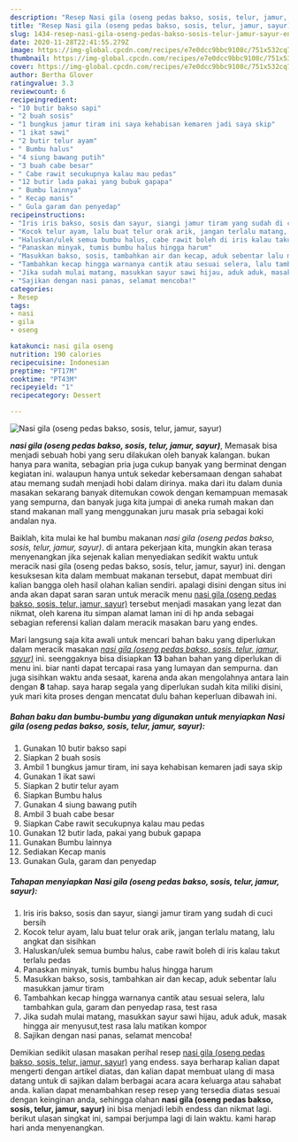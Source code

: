 ```yaml
---
description: "Resep Nasi gila (oseng pedas bakso, sosis, telur, jamur, sayur), Enak Banget"
title: "Resep Nasi gila (oseng pedas bakso, sosis, telur, jamur, sayur), Enak Banget"
slug: 1434-resep-nasi-gila-oseng-pedas-bakso-sosis-telur-jamur-sayur-enak-banget
date: 2020-11-28T22:41:55.279Z
image: https://img-global.cpcdn.com/recipes/e7e0dcc9bbc9108c/751x532cq70/nasi-gila-oseng-pedas-bakso-sosis-telur-jamur-sayur-foto-resep-utama.jpg
thumbnail: https://img-global.cpcdn.com/recipes/e7e0dcc9bbc9108c/751x532cq70/nasi-gila-oseng-pedas-bakso-sosis-telur-jamur-sayur-foto-resep-utama.jpg
cover: https://img-global.cpcdn.com/recipes/e7e0dcc9bbc9108c/751x532cq70/nasi-gila-oseng-pedas-bakso-sosis-telur-jamur-sayur-foto-resep-utama.jpg
author: Bertha Glover
ratingvalue: 3.3
reviewcount: 6
recipeingredient:
- "10 butir bakso sapi"
- "2 buah sosis"
- "1 bungkus jamur tiram ini saya kehabisan kemaren jadi saya skip"
- "1 ikat sawi"
- "2 butir telur ayam"
- " Bumbu halus"
- "4 siung bawang putih"
- "3 buah cabe besar"
- " Cabe rawit secukupnya kalau mau pedas"
- "12 butir lada pakai yang bubuk gapapa"
- " Bumbu lainnya"
- " Kecap manis"
- " Gula garam dan penyedap"
recipeinstructions:
- "Iris iris bakso, sosis dan sayur, siangi jamur tiram yang sudah di cuci bersih"
- "Kocok telur ayam, lalu buat telur orak arik, jangan terlalu matang, lalu angkat dan sisihkan"
- "Haluskan/ulek semua bumbu halus, cabe rawit boleh di iris kalau takut terlalu pedas"
- "Panaskan minyak, tumis bumbu halus hingga harum"
- "Masukkan bakso, sosis, tambahkan air dan kecap, aduk sebentar lalu masukkan jamur tiram"
- "Tambahkan kecap hingga warnanya cantik atau sesuai selera, lalu tambahkan gula, garam dan penyedap rasa, test rasa"
- "Jika sudah mulai matang, masukkan sayur sawi hijau, aduk aduk, masak hingga air menyusut,test rasa lalu matikan kompor"
- "Sajikan dengan nasi panas, selamat mencoba!"
categories:
- Resep
tags:
- nasi
- gila
- oseng

katakunci: nasi gila oseng 
nutrition: 190 calories
recipecuisine: Indonesian
preptime: "PT17M"
cooktime: "PT43M"
recipeyield: "1"
recipecategory: Dessert

---
```



![Nasi gila (oseng pedas bakso, sosis, telur, jamur, sayur)](https://img-global.cpcdn.com/recipes/e7e0dcc9bbc9108c/751x532cq70/nasi-gila-oseng-pedas-bakso-sosis-telur-jamur-sayur-foto-resep-utama.jpg)

<b><i>nasi gila (oseng pedas bakso, sosis, telur, jamur, sayur)</i></b>, Memasak bisa menjadi sebuah hobi yang seru dilakukan oleh banyak kalangan. bukan hanya para wanita, sebagian pria juga cukup banyak yang berminat dengan kegiatan ini. walaupun hanya untuk sekedar kebersamaan dengan sahabat atau memang sudah menjadi hobi dalam dirinya. maka dari itu dalam dunia masakan sekarang banyak ditemukan cowok dengan kemampuan memasak yang sempurna, dan banyak juga kita jumpai di aneka rumah makan dan stand makanan mall yang menggunakan juru masak pria sebagai koki andalan nya.



Baiklah, kita mulai ke hal bumbu makanan <i>nasi gila (oseng pedas bakso, sosis, telur, jamur, sayur)</i>. di antara pekerjaan kita, mungkin akan terasa menyenangkan jika sejenak kalian menyediakan sedikit waktu untuk meracik nasi gila (oseng pedas bakso, sosis, telur, jamur, sayur) ini. dengan kesuksesan kita dalam membuat makanan tersebut, dapat membuat diri kalian bangga oleh hasil olahan kalian sendiri. apalagi disini dengan situs ini anda akan dapat saran saran untuk meracik menu <u>nasi gila (oseng pedas bakso, sosis, telur, jamur, sayur)</u> tersebut menjadi masakan yang lezat dan nikmat, oleh karena itu simpan alamat laman ini di hp anda sebagai sebagian referensi kalian dalam meracik masakan baru yang endes.


Mari langsung saja kita awali untuk mencari bahan baku yang diperlukan dalam meracik masakan <u><i>nasi gila (oseng pedas bakso, sosis, telur, jamur, sayur)</i></u> ini. seenggaknya bisa disiapkan <b>13</b> bahan bahan yang diperlukan di menu ini. biar nanti dapat tercapai rasa yang lumayan dan sempurna. dan juga sisihkan waktu anda sesaat, karena anda akan mengolahnya antara lain dengan <b>8</b> tahap. saya harap segala yang diperlukan sudah kita miliki disini, yuk mari kita proses dengan mencatat dulu bahan keperluan dibawah ini.

<!--inarticleads1-->

##### Bahan baku dan bumbu-bumbu yang digunakan untuk menyiapkan Nasi gila (oseng pedas bakso, sosis, telur, jamur, sayur):

1. Gunakan 10 butir bakso sapi
1. Siapkan 2 buah sosis
1. Ambil 1 bungkus jamur tiram, ini saya kehabisan kemaren jadi saya skip
1. Gunakan 1 ikat sawi
1. Siapkan 2 butir telur ayam
1. Siapkan  Bumbu halus
1. Gunakan 4 siung bawang putih
1. Ambil 3 buah cabe besar
1. Siapkan  Cabe rawit secukupnya kalau mau pedas
1. Gunakan 12 butir lada, pakai yang bubuk gapapa
1. Gunakan  Bumbu lainnya
1. Sediakan  Kecap manis
1. Gunakan  Gula, garam dan penyedap




<!--inarticleads2-->

##### Tahapan menyiapkan Nasi gila (oseng pedas bakso, sosis, telur, jamur, sayur):

1. Iris iris bakso, sosis dan sayur, siangi jamur tiram yang sudah di cuci bersih
1. Kocok telur ayam, lalu buat telur orak arik, jangan terlalu matang, lalu angkat dan sisihkan
1. Haluskan/ulek semua bumbu halus, cabe rawit boleh di iris kalau takut terlalu pedas
1. Panaskan minyak, tumis bumbu halus hingga harum
1. Masukkan bakso, sosis, tambahkan air dan kecap, aduk sebentar lalu masukkan jamur tiram
1. Tambahkan kecap hingga warnanya cantik atau sesuai selera, lalu tambahkan gula, garam dan penyedap rasa, test rasa
1. Jika sudah mulai matang, masukkan sayur sawi hijau, aduk aduk, masak hingga air menyusut,test rasa lalu matikan kompor
1. Sajikan dengan nasi panas, selamat mencoba!




Demikian sedikit ulasan masakan perihal resep <u>nasi gila (oseng pedas bakso, sosis, telur, jamur, sayur)</u> yang endess. saya berharap kalian dapat mengerti dengan artikel diatas, dan kalian dapat membuat ulang di masa datang untuk di sajikan dalam berbagai acara acara keluarga atau sahabat anda. kalian dapat menambahkan resep resep yang tersedia diatas sesuai dengan keinginan anda, sehingga olahan <b>nasi gila (oseng pedas bakso, sosis, telur, jamur, sayur)</b> ini bisa menjadi lebih endess dan nikmat lagi. berikut ulasan singkat ini, sampai berjumpa lagi di lain waktu. kami harap hari anda menyenangkan.
